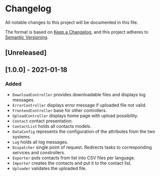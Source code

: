 # Changelog
All notable changes to this project will be documented in this file.

The format is based on [Keep a Changelog](https://keepachangelog.com/en/1.0.0/),
and this project adheres to [Semantic Versioning](https://semver.org/spec/v2.0.0.html).

## [Unreleased]

## [1.0.0] - 2021-01-18
### Added
- `DownloadController` provides downloadable files and displays log messages.
- `ErrorController` displays error message if uploaded file not valid.
- `FrontendController` base for other controllers.
- `UploadController` displays home page with upload possibility.
- `Contact` contact presentation.
- `ContactList` holds all contacts models.
- `DataConfig` represents the configuration of the attributes from the two systems.
- `Log` holds all log messages.
- `Dispatcher` single point of request. Redirects tasks to corresponding services and constrollers.
- `Exporter` puts contacts from list into CSV files per language.
- `Importer` creates the contacts and put it to the contact list.
- `Uploader` validates the uploaded file.
